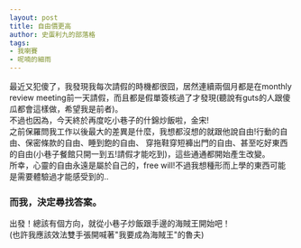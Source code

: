 ```yaml
---
layout: post
title: 自由價更高
author: 史蛋利九的部落格
tags:
- 我喇賽
- 呢喃的細雨
---
```


最近又犯傻了，我發現我每次請假的時機都很囧，居然連續兩個月都是在monthly review meeting前一天請假，而且都是假單簽核過了才發現(聽說有guts的人跟傻瓜都會這樣做，希望我是前者)。  
不過也因為，今天終於再度吃小巷子的什錦炒飯啦，金宋!  
之前保羅問我工作以後最大的差異是什麼，我想都沒想的就跟他說自由!行動的自由、保密條款的自由、睡到飽的自由、 穿拖鞋穿短褲出門的自由、甚至吃好東西的自由(小巷子餐館只開一到五!請假才能吃到)，這些通通都開始產生改變。  
所幸，心靈的自由永遠是屬於自己的，free will!不過我想種形而上學的東西可能是需要體驗過才能感受到的..  
### 而我，決定尋找答案。
出發！總該有個方向，就從小巷子炒飯跟手邊的海賊王開始吧！  
(也許我應該效法雙手張開喊著"我要成為海賊王"的魯夫)
